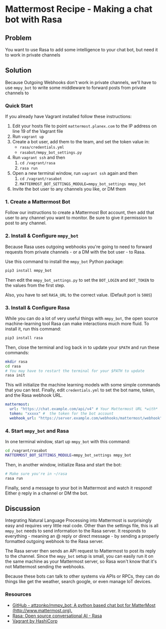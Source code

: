 # Mattermost Recipe - Making a chat bot with Rasa

## Problem

You want to use Rasa to add some intelligence to your chat bot, but need it to work in private channels

## Solution

Because Outgoing Webhooks don't work in private channels, we'll have to use `mmpy_bot` to write some middleware to forward posts from private channels to 

### Quick Start

If you already have Vagrant installed follow these instructions:

1. Edit your hosts file to point `mattermost.planex.com` to the IP address on line 19 of the Vagrant file
2. Run `vagrant up`
3. Create a bot user, add them to the team, and set the token value in:
	- `rasa/credentials.yml`
	- `rasabot/mmpy_bot_settings.py`
4. Run `vagrant ssh` and then
	1. `cd /vagrant/rasa`
	2. `rasa run`
5. Open a new terminal window, run `vagrant ssh` again and then
	1. `cd /vagrant/rasabot`
	2. `MATTERMOST_BOT_SETTINGS_MODULE=mmpy_bot_settings mmpy_bot`
6. Invite the bot user to any channels you like, or DM them

### 1. Create a Mattermost Bot

Follow our instructions to create a Mattermost Bot account, then add that user to any channel you want to monitor. Be sure to give it permission to post to any channel.

### 2. Install & Configure `mmpy_bot`

Because Rasa uses outgoing webhooks you're going to need to forward requests from private channels - or a DM with the bot user - to Rasa.

Use this command to install the `mmpy_bot` Python package:

```bash
pip3 install mmpy_bot
```

Then edit the `mmpy_bot_settings.py` to set the `BOT_LOGIN` and `BOT_TOKEN` to the values from the first step.

Also, you have to set `RASA_URL` to the correct value. (Default port is `5005`)

### 3. Install & Configure Rasa

While you can do a lot of very useful things with `mmpy_bot`, the open source machine-learning tool Rasa can make interactions much more fluid. To install it, run this command:

```bash
pip3 install rasa
```

Then, close the terminal and log back in to update your `$PATH` and run these commands:

```bash
mkdir rasa
cd rasa
# You may have to restart the terminal for your $PATH to update
rasa init
```

This will initialize the machine learning models with some simple commands that you can test. Finally, edit `credentials.yml` to set the bot name, token, and the Rasa webhook URL.

```yaml
mattermost:
  url: "https://chat.example.com/api/v4" # Your Mattermost URL *with* `api/v4`
  token: "xxxxx" #  the token for the bot account
  webhook_url: "https://server.example.com/webhooks/mattermost/webhook"  # The Rasa webhook URL
```

### 4. Start `mmpy_bot` and Rasa

In one terminal window, start up `mmpy_bot` with this command:

```bash
cd /vagrant/rasabot
MATTERMOST_BOT_SETTINGS_MODULE=mmpy_bot_settings mmpy_bot
```

Then, in another window, initialize Rasa and start the bot:

```bash
# Make sure you're in ~/rasa
rasa run
```

Finally, send a message to your bot in Mattermost and watch it respond! Either `@` reply in a channel or DM the bot.

## Discussion

Integrating Natural Language Processing into Mattermost is surprisingly easy and requires very little real code. Other than the settings file, this is all `mmpy_bot` needs to send information to the Rasa server. It responds to everything - meaning an @ reply or direct message - by sending a properly formatted outgoing webhook to the Rasa server.

The Rasa server then sends an API request to Mattermost to post its reply to the channel. Since the `mmpy_bot` setup is small, you can easily run it on the same machine as your Mattermost server, so Rasa won't know that it's not Mattermost sending the webhooks.

Because these bots can talk to other systems via APIs or RPCs, they can do things like get the weather, search google, or even manage IoT devices.

### Resources

- [GitHub - attzonko/mmpy_bot: A python based chat bot for MatterMost (http://www.mattermost.org).](https://github.com/attzonko/mmpy_bot)
- [Rasa: Open source conversational AI - Rasa](https://rasa.com/)
- [Vagrant by HashiCorp](https://www.vagrantup.com/)